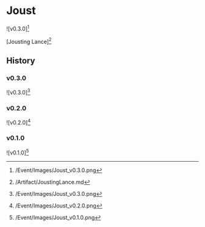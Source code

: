 # Joust

![v0.3.0][^v0.3.0]

[Jousting Lance][^Jousting Lance]

## History

### v0.3.0

![v0.3.0][^v0.3.0]

### v0.2.0

![v0.2.0][^v0.2.0]

### v0.1.0

![v0.1.0][^v0.1.0]

[^v0.1.0]: /Event/Images/Joust_v0.1.0.png
[^v0.2.0]: /Event/Images/Joust_v0.2.0.png
[^v0.3.0]: /Event/Images/Joust_v0.3.0.png
[^Jousting Lance]: /Artifact/JoustingLance.md

